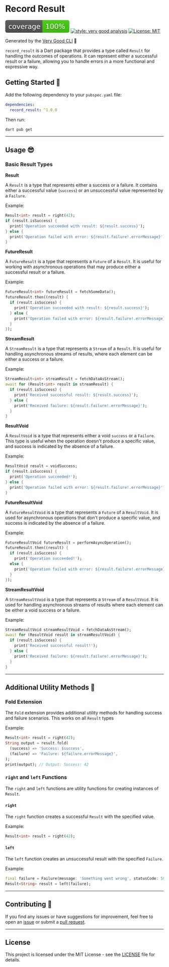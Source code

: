 # Record Result

![coverage][coverage_badge]
[![style: very good analysis][very_good_analysis_badge]][very_good_analysis_link]
[![License: MIT][license_badge]][license_link]

Generated by the [Very Good CLI][very_good_cli_link] 🤖

`record_result` is a Dart package that provides a type called `Result` for handling the outcomes of operations. It can represent either a successful result or a failure, allowing you to handle errors in a more functional and expressive way.

## Getting Started 🎉

Add the following dependency to your `pubspec.yaml` file:

```yaml
dependencies:
  record_result: ^1.0.0
```

Then run:

```bash
dart pub get
```

---

## Usage 😎

### Basic Result Types

**Result**

A `Result` is a type that represents either a success or a failure. It contains either a successful value (`success`) or an unsuccessful value represented by a `Failure`.

Example:

```dart
Result<int> result = right(42);
if (result.isSuccess) {
  print('Operation succeeded with result: ${result.success}');
} else {
  print('Operation failed with error: ${result.failure!.errorMessage}');
}
```

**FutureResult**

A `FutureResult` is a type that represents a `Future` of a `Result`. It is useful for working with asynchronous operations that may produce either a successful result or a failure.

Example:

```dart
FutureResult<int> futureResult = fetchSomeData();
futureResult.then((result) {
  if (result.isSuccess) {
    print('Operation succeeded with result: ${result.success}');
  } else {
    print('Operation failed with error: ${result.failure!.errorMessage}');
  }
});
```

**StreamResult**

A `StreamResult` is a type that represents a `Stream` of a `Result`. It is useful for handling asynchronous streams of results, where each element can be either a success or a failure.

Example:

```dart
StreamResult<int> streamResult = fetchDataAsStream();
await for (Result<int> result in streamResult) {
  if (result.isSuccess) {
    print('Received successful result: ${result.success}');
  } else {
    print('Received failure: ${result.failure!.errorMessage}');
  }
}
```

**ResultVoid**

A `ResultVoid` is a type that represents either a void `success` or a `Failure`. This type is useful when the operation doesn't produce a specific value, and success is indicated by the absence of a failure.

Example:

```dart
ResultVoid result = voidSuccess;
if (result.isSuccess) {
  print('Operation succeeded!');
} else {
  print('Operation failed with error: ${result.failure!.errorMessage}');
}
```

**FutureResultVoid**

A `FutureResultVoid` is a type that represents a `Future` of a `ResultVoid`. It is used for asynchronous operations that don't produce a specific value, and success is indicated by the absence of a failure.

Example:

```dart
FutureResultVoid futureResult = performAsyncOperation();
futureResult.then((result) {
  if (result.isSuccess) {
    print('Operation succeeded!');
  else {
    print('Operation failed with error: ${result.failure!.errorMessage}');
  }
});
```

**StreamResultVoid**

A `StreamResultVoid` is a type that represents a `Stream` of a `ResultVoid`. It is used for handling asynchronous streams of results where each element can be either a void success or a failure.

Example:

```dart
StreamResultVoid streamResultVoid = fetchDataAsStream();
await for (ResultVoid result in streamResultVoid) {
  if (result.isSuccess) {
    print('Received successful result!');
  } else {
    print('Received failure: ${result.failure!.errorMessage}');
  }
}
```

---

## Additional Utility Methods 💪

### Fold Extension

The `Fold` extension provides additional utility methods for handling success and failure scenarios. This works on all `Result` types

Example:

```dart
Result<int> result = right(42);
String output = result.fold(
  (success) => 'Success: $success',
  (failure) => 'Failure: ${failure.errorMessage}',
);
print(output); // Output: Success: 42
```

### `right` and `left` Functions

The `right` and `left` functions are utility functions for creating instances of `Result`.

#### **`right`**

The `right` function creates a successful `Result` with the specified value.

Example:
```dart
Result<int> result = right(42);
```

#### **`left`**

The `left` function creates an unsuccessful result with the specified `Failure`.

Example:
```dart
final failure = Failure(message: 'Something went wrong', statusCode: 500);
Result<String> result = left(failure);
```

---

## Contributing 🚀

If you find any issues or have suggestions for improvement, feel free to open an [issue][issue_link] or submit a [pull request][pull_request_link].

---

## License 

This project is licensed under the MIT License - see the [LICENSE][license_link] file for details.

[coverage_badge]: coverage_badge.svg
[issue_link]: https://dart.dev/get-dart
[pull_request_link]: https://dart.dev/get-dart
[license_badge]: https://img.shields.io/badge/license-MIT-blue.svg
[license_link]: https://opensource.org/licenses/MIT
[very_good_analysis_badge]: https://img.shields.io/badge/style-very_good_analysis-B22C89.svg
[very_good_analysis_link]: https://pub.dev/packages/very_good_analysis
[very_good_coverage_link]: https://github.com/marketplace/actions/very-good-coverage
[very_good_ventures_link]: https://verygood.ventures
[very_good_cli_link]: https://github.com/VeryGoodOpenSource/very_good_cli
